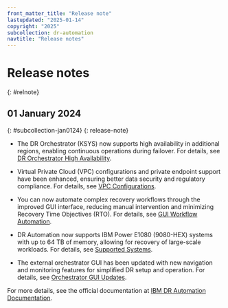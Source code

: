 ```yaml
---
front_matter_title: "Release note"
lastupdated: "2025-01-14"
copyright: "2025"
subcollection: dr-automation
navtitle: "Release notes"
---
```


# Release notes
{: #relnote}

## 01 January 2024
{: #subcollection-jan0124}
{: release-note}
 
- The DR Orchestrator (KSYS) now supports high availability in additional regions, enabling continuous operations during failover. For details, see [DR Orchestrator High Availability](/docs/dr-automation-powervs?topic=dr-automation-powervs-architecture-for-ibm-power-virtual-server-dr-automation#dr-orchestrator-ksys-architecture).

- Virtual Private Cloud (VPC) configurations and private endpoint support have been enhanced, ensuring better data security and regulatory compliance. For details, see [VPC Configurations](/docs/dr-automation-powervs?topic=dr-automation-powervs-data-isolation).

- You can now automate complex recovery workflows through the improved GUI interface, reducing manual intervention and minimizing Recovery Time Objectives (RTO). For details, see [GUI Workflow Automation](/docs/dr-automation-powervs?topic=dr-automation-powervs-create-an-instance-for-power-virtual-server-dr-automation).

- DR Automation now supports IBM Power E1080 (9080-HEX) systems with up to 64 TB of memory, allowing for recovery of large-scale workloads. For details, see [Supported Systems](/docs/dr-automation-powervs?topic=dr-automation-powervs-architecture-for-ibm-power-virtual-server-dr-automation#hardware-specifications).

- The external orchestrator GUI has been updated with new navigation and monitoring features for simplified DR setup and operation. For details, see [Orchestrator GUI Updates](/docs/dr-automation-powervs?topic=dr-automation-powervs-managing-external-orchestrator).

For more details, see the official documentation at [IBM DR Automation Documentation](https://test.cloud.ibm.com/docs/dr-automation-powervs).
